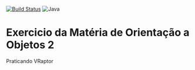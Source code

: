 [![Build Status](https://travis-ci.org/Silva01/trabalho-poo-2.svg?branch=master)](https://travis-ci.org/Silva01/trabalho-poo-2) ![Java](https://img.shields.io/badge/Java-jdk8-orange.svg)

# Exercicio da Matéria de Orientação a Objetos 2

Praticando VRaptor
